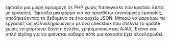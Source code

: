 έφτιαξα μια μικρή εφαρμογή σε PHP χωρίς frameworks που κρατάει λίστα με εργασίες. Έφτιαξα μια φόρμα για να προσθέτω καινούργιες εργασίες, αποθηκεύοντας τα δεδομένα σε ένα αρχείο JSON. Μπορώ να μαρκάρω τις εργασίες ως «Ολοκληρωμένες» με ένα checkbox που στέλνει το update χωρίς να φορτώνει ξανά η σελίδα, χρησιμοποιώντας AJAX. Έκανα και απλό styling για να φαίνεται καθαρά πότε μια εργασία έχει ολοκληρωθεί.
